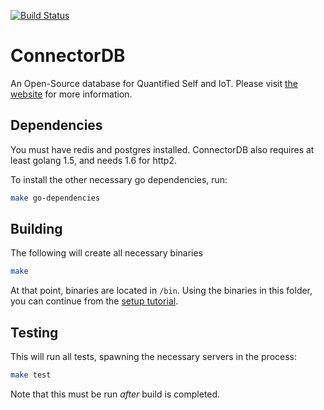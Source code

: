 [![Build Status](https://magnum.travis-ci.com/dkumor/connectordb.svg?token=wkfH9e4qB6qZhTstfRXR&branch=master)](https://magnum.travis-ci.com/dkumor/connectordb)

# ConnectorDB
An Open-Source database for Quantified Self and IoT. Please visit [the website](https://connectordb.github.io) for more information.

## Dependencies
You must have redis and postgres installed. ConnectorDB also requires at least golang 1.5, and needs 1.6 for http2.

To install the other necessary go dependencies, run:

```bash
make go-dependencies
```

## Building
The following will create all necessary binaries

```bash
make
```

At that point, binaries are located in `/bin`. Using the binaries in this folder, you can continue from the [setup tutorial](https://connectordb.github.io/download.html).

## Testing
This will run all tests, spawning the necessary servers in the process:

```bash
make test
```

Note that this must be run _after_ build is completed.
